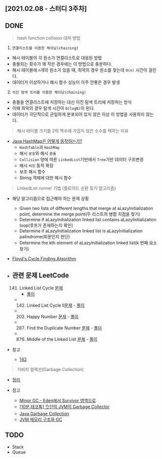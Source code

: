 ## [2021.02.08 - 스터디 3주차]

## DONE

> hash function collision 대처 방법

1. `연결리스트를 이용한 체이닝(chaining)`

- 해시 테이블의 각 원소가 연결리스트로 대응된 방법
- 충돌되는 횟수가 꽤 작은 경우에는 이 방법으로 충분하다.
- 해시 테이블에 `n`개의 원소가 있을 때, 최악의 경우 원소를 찾는데 `O(n)` 시간이 걸린다.
- 데이터가 이상하거나 해시 함수 성능이 아주 안좋은 경우 발생

2. `이진 탐색 트리를 이용한 체이닝(chaining)`

- 충돌을 연결리스트에 저장하는 대신 이진 탐색 트리에 저장하는 방식
- 이때 최악의 경우 탐색 시간이 `O(logN)`이 된다.
- 데이터가 극단적으로 균일하게 분포되어 있지 않은 이상 이 방법을 사용하지 않는다.

> 해시 테이블 크기를 2의 멱수에 가깝지 않은 소수를 택하는 이유

- [Java HashMap은 어떻게 동작하는가?](https://d2.naver.com/helloworld/831311)
	- `HashTable`과 `HashMap`
	- 해시 `분포`와 해시 `충돌`
	- `Collision` 양에 따른 `LinkedList`기반에서 `Tree`기반 데이터 구조변경
	- 해시 `버킷` 동적 확장
	- 보조 해시 함수
	- String 객체에 대한 해시 함수

> LinkedList runner 기법 (플로이드 순환 찾기 알고리즘)

- 해당 알고리즘으로 접근해야 하는 문제 상황
	- Given two lists of different lengths that merge at aLazyInitialization point, determine the merge point(두 리스트의 병합 지점을 찾기)
	- Determine if aLazyInitialization linked list contains aLazyInitialization loop(루프가 존재하는지 확인)
	- Determine if aLazyInitialization linked list is aLazyInitialization palindrome(회문인지 판단)
	- Determine the kth element of aLazyInitialization linked list(k 번째 요소 찾기)

- [Floyd's Cycle Finding Algorithm](https://blog.usejournal.com/algorithm-spotlight-floyds-cycle-detection-algorithm-996bd8fc2b91)

- 관련 문제 LeetCode
  -
  	141. Linked List Cycle [문제](https://leetcode.com/problems/linked-list-cycle/)
  	     - [풀이](../../../java-in-leetCode/src/main/java/kr/seok/list/List_141.java)
	-
		142. Linked List Cycle II[문제](https://leetcode.com/problems/linked-list-cycle-ii/)
			- [풀이](../../../java-in-leetCode/src/main/java/kr/seok/list/List_142.java)
	-
		202. Happy Number [문제](https://leetcode.com/problems/happy-number/) - [풀이](../../../java-in-leetCode/src/main/java/kr/seok/list/List_202.java)
	-
		287. Find the Duplicate Number [문제](https://leetcode.com/problems/find-the-duplicate-number/)
			- [풀이](../../../java-in-leetCode/src/main/java/kr/seok/list/List_287.java)
	-
		876. Middle of the Linked List [문제](https://leetcode.com/problems/middle-of-the-linked-list/solution/)
			- [풀이](../../../java-in-leetCode/src/main/java/kr/seok/list/List_876.java)

- 참고
	- [142](https://www.youtube.com/watch?v=SPKJz8oPJo4)

> 가비지 컬렉션(Garbage Collection)

- [정리](https://www.notion.so/seokrae/Garbage-Collection-65857d2182e54d2eba7ee9e8c63818f4)

- 참고
	- [Minor GC - Eden에서 Survivor 영역으로](https://johngrib.github.io/wiki/java-gc-eden-to-survivor/)
	- [[10분 테코톡] 👌던의 JVM의 Garbage Collector](https://www.youtube.com/watch?v=vZRmCbl871I&feature=share)
	- [Java Garbage Collection](https://d2.naver.com/helloworld/1329)
	- [JVM 메모리 구조와 GC](https://johngrib.github.io/wiki/jvm-memory/)

## TODO

- Stack
- Queue
